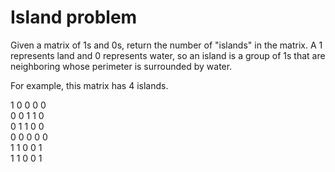 # Island problem

Given a matrix of 1s and 0s, return the number of "islands" in the matrix. A 1 represents land and 0 represents water, so an island is a group of 1s that are neighboring whose perimeter is surrounded by water.

For example, this matrix has 4 islands.

1 0 0 0 0\
0 0 1 1 0\
0 1 1 0 0\
0 0 0 0 0\
1 1 0 0 1\
1 1 0 0 1

